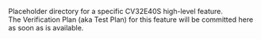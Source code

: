 Placeholder directory for a specific CV32E40S high-level feature.  
The Verification Plan (aka Test Plan) for this feature will be committed here as soon as is available.
